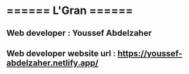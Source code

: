 # ====== L'Gran ======

## Web developer : Youssef Abdelzaher
## Web developer website url : https://youssef-abdelzaher.netlify.app/